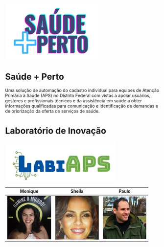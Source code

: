 
![Saude Mais Perto](docs/saude_mais_perto.PNG)
# Saúde + Perto


Uma solução de automação do cadastro individual para equipes de Atenção Primária à Saúde (APS) no Distrito Federal com vistas a apoiar usuários, gestores e profissionais técnicos e da assistência em saúde a obter informações qualificadas para comunicação e identificação de demandas e de priorização da oferta de serviços de saúde.



# Laboratório de Inovação
![Labiaps](docs/labiaps.PNG) 

Monique           | Sheila |  Paulo
:-------------------------:|:-------------------------:|:-------------------------:
 ![Monique](docs/monique.png) | ![Sheila](docs/sheila.png)|![Paulo](docs/paulo.png)
